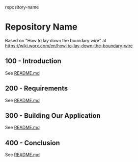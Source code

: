 repository-name
# Repository Name

Based on "How to lay down the boundary wire" at https://wiki.worx.com/en/how-to-lay-down-the-boundary-wire

## 100 - Introduction

See [README.md](./100/README.md)

## 200 - Requirements

See [README.md](./200/README.md)

## 300 - Building Our Application

See [README.md](./300/README.md)

## 400 - Conclusion

See [README.md](./400/README.md)
